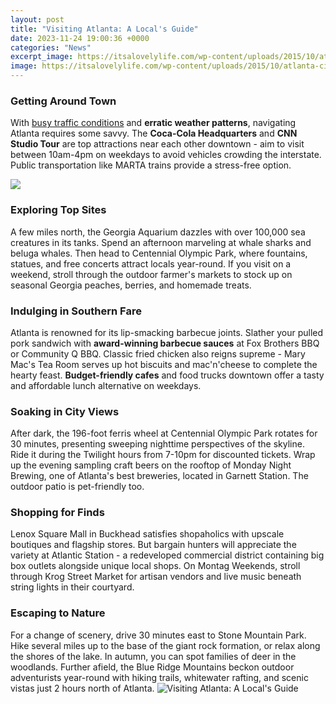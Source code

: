 ```yaml
---
layout: post
title: "Visiting Atlanta: A Local's Guide"
date: 2023-11-24 19:00:36 +0000
categories: "News"
excerpt_image: https://itsalovelylife.com/wp-content/uploads/2015/10/atlanta-city-pass.jpg
image: https://itsalovelylife.com/wp-content/uploads/2015/10/atlanta-city-pass.jpg
---
```


### Getting Around Town  
With [busy traffic conditions](https://thetopnews.github.io/summarizing-sony-s-remote-play-capability-for-ps5-and-ps4-games/) and **erratic weather patterns**, navigating Atlanta requires some savvy. The **Coca-Cola Headquarters** and **CNN Studio Tour** are top attractions near each other downtown - aim to visit between 10am-4pm on weekdays to avoid vehicles crowding the interstate. Public transportation like MARTA trains provide a stress-free option.  

![](https://www.drivethenation.com/wp-content/uploads/2015/01/Downtown-Atlanta-Skyline.jpg)
### Exploring Top Sites  
A few miles north, the Georgia Aquarium dazzles with over 100,000 sea creatures in its tanks. Spend an afternoon marveling at whale sharks and beluga whales. Then head to Centennial Olympic Park, where fountains, statues, and free concerts attract locals year-round. If you visit on a weekend, stroll through the outdoor farmer's markets to stock up on seasonal Georgia peaches, berries, and homemade treats.
### Indulging in Southern Fare  
Atlanta is renowned for its lip-smacking barbecue joints. Slather your pulled pork sandwich with **award-winning barbecue sauces** at Fox Brothers BBQ or Community Q BBQ. Classic fried chicken also reigns supreme - Mary Mac's Tea Room serves up hot biscuits and mac'n'cheese to complete the hearty feast. **Budget-friendly cafes** and food trucks downtown offer a tasty and affordable lunch alternative on weekdays. 
### Soaking in City Views  
After dark, the 196-foot ferris wheel at Centennial Olympic Park rotates for 30 minutes, presenting sweeping nighttime perspectives of the skyline. Ride it during the Twilight hours from 7-10pm for discounted tickets. Wrap up the evening sampling craft beers on the rooftop of Monday Night Brewing, one of Atlanta's best breweries, located in Garnett Station. The outdoor patio is pet-friendly too.
### Shopping for Finds  
Lenox Square Mall in Buckhead satisfies shopaholics with upscale boutiques and flagship stores. But bargain hunters will appreciate the variety at Atlantic Station - a redeveloped commercial district containing big box outlets alongside unique local shops. On Montag Weekends, stroll through Krog Street Market for artisan vendors and live music beneath string lights in their courtyard. 
### Escaping to Nature  
For a change of scenery, drive 30 minutes east to Stone Mountain Park. Hike several miles up to the base of the giant rock formation, or relax along the shores of the lake. In autumn, you can spot families of deer in the woodlands. Further afield, the Blue Ridge Mountains beckon outdoor adventurists year-round with hiking trails, whitewater rafting, and scenic vistas just 2 hours north of Atlanta.
![Visiting Atlanta: A Local's Guide](https://itsalovelylife.com/wp-content/uploads/2015/10/atlanta-city-pass.jpg)